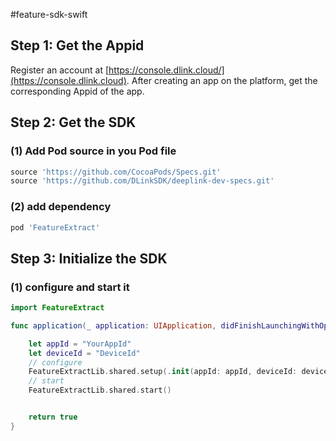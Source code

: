 #feature-sdk-swift

## Step 1: Get the Appid

Register an account at [https://console.dlink.cloud/](https://console.dlink.cloud). After creating an app on the platform, get the corresponding Appid of the app.

## Step 2: Get the SDK

### (1) Add Pod source in you Pod file

```Ruby
source 'https://github.com/CocoaPods/Specs.git'
source 'https://github.com/DLinkSDK/deeplink-dev-specs.git'
```

### (2) add dependency
```Ruby
pod 'FeatureExtract'
```
## Step 3: Initialize the SDK 

### (1) configure and start it
```swift
import FeatureExtract

func application(_ application: UIApplication, didFinishLaunchingWithOptions launchOptions: [UIApplication.LaunchOptionsKey: Any]?) -> Bool {    

    let appId = "YourAppId"
    let deviceId = "DeviceId"
    // configure
    FeatureExtractLib.shared.setup(.init(appId: appId, deviceId: deviceId))
    // start
    FeatureExtractLib.shared.start()


    return true
}
```

